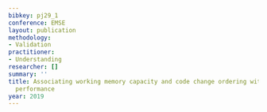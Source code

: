 ```yaml
---
bibkey: pj29_1
conference: EMSE
layout: publication
methodology:
- Validation
practitioner:
- Understanding
researcher: []
summary: ''
title: Associating working memory capacity and code change ordering with code review
  performance
year: 2019
---
```

